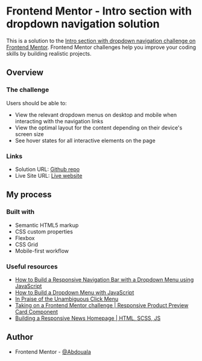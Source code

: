 # Frontend Mentor - Intro section with dropdown navigation solution

This is a solution to the [Intro section with dropdown navigation challenge on Frontend Mentor](https://www.frontendmentor.io/challenges/intro-section-with-dropdown-navigation-ryaPetHE5). Frontend Mentor challenges help you improve your coding skills by building realistic projects. 

## Overview

### The challenge

Users should be able to:

- View the relevant dropdown menus on desktop and mobile when interacting with the navigation links
- View the optimal layout for the content depending on their device's screen size
- See hover states for all interactive elements on the page

### Links

- Solution URL: [Github repo](https://github.com/Abdouala/fem-intro-section-with-dropdown-navigation-html-css.git)
- Live Site URL: [Live website](https://abdouala.github.io/fem-intro-section-with-dropdown-navigation-html-css/)

## My process

### Built with

- Semantic HTML5 markup
- CSS custom properties
- Flexbox
- CSS Grid
- Mobile-first workflow



### Useful resources

- [How to Build a Responsive Navigation Bar with a Dropdown Menu using JavaScript](https://www.freecodecamp.org/news/how-to-build-a-responsive-navigation-bar-with-dropdown-menu-using-javascript/)
- [How to Build a Dropdown Menu with JavaScript](https://www.freecodecamp.org/news/how-to-build-a-dropdown-menu-with-javascript/)
- [In Praise of the Unambiguous Click Menu](https://css-tricks.com/in-praise-of-the-unambiguous-click-menu/)
- [Taking on a Frontend Mentor challenge | Responsive Product Preview Card Component](https://www.youtube.com/watch?v=B2WL6KkqhLQ)
- [Building a Responsive News Homepage | HTML, SCSS, JS](https://youtu.be/QhLpMiH5Ws4?si=u8m7DxFTdsJ0Vvhe)

## Author

- Frontend Mentor - [@Abdouala](https://www.frontendmentor.io/profile/Abdouala)
